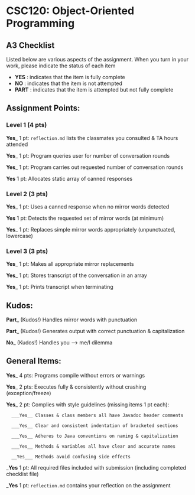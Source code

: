 # CSC120: Object-Oriented Programming
## A3 Checklist

Listed below are various aspects of the assignment.  When you turn in your work, please indicate the status of each item

- **YES** : indicates that the item is fully complete
- **NO** : indicates that the item is not attempted
- **PART** : indicates that the item is attempted but not fully complete


## Assignment Points:

### Level 1 (4 pts)

__Yes___ 1 pt: `reflection.md` lists the classmates you consulted & TA hours attended

__Yes___ 1 pt: Program queries user for number of conversation rounds

__Yes___ 1 pt: Program carries out requested number of conversation rounds

__Yes__ 1 pt: Allocates static array of canned responses

### Level 2 (3 pts)

__Yes___ 1 pt: Uses a canned response when no mirror words detected

__Yes__ 1 pt: Detects the requested set of mirror words (at minimum)

__Yes___ 1 pt: Replaces simple mirror words appropriately (unpunctuated, lowercase)

### Level 3 (3 pts)

__Yes___ 1 pt: Makes all appropriate mirror replacements

__Yes___ 1 pt: Stores transcript of the conversation in an array

__Yes___ 1 pt: Prints transcript when terminating

## Kudos:

__Part___ (Kudos!) Handles mirror words with punctuation

__Part___ (Kudos!) Generates output with correct punctuation & capitalization

__No___ (Kudos!) Handles you --> me/I dilemma



## General Items:

__Yes___ 4 pts: Programs compile without errors or warnings

__Yes___ 2 pts: Executes fully & consistently without crashing (exception/freeze)

__Yes___ 2 pt: Complies with style guidelines (missing items 1 pt each):

      ___Yes__ Classes & class members all have Javadoc header comments

      ___Yes__ Clear and consistent indentation of bracketed sections

      ___Yes__ Adheres to Java conventions on naming & capitalization

      ___Yes__ Methods & variables all have clear and accurate names

      __Yes___ Methods avoid confusing side effects

___Yes__ 1 pt: All required files included with submission (including completed checklist file)

___Yes__ 1 pt: `reflection.md` contains your reflection on the assignment

